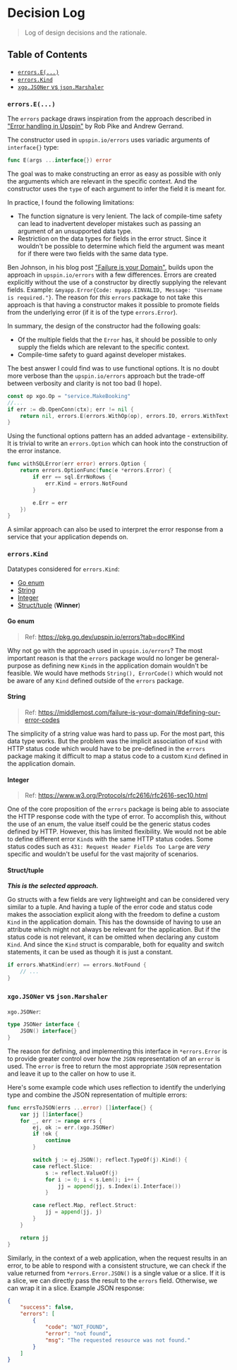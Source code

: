 # Decision Log

> Log of design decisions and the rationale.

## Table of Contents

- [`errors.E(...)`](#errorse)
- [`errors.Kind`](#errorskind)
- [`xgo.JSONer` vs `json.Marshaler`](#xgojsoner-vs-jsonmarshaler)

### `errors.E(...)`

The `errors` package draws inspiration from the approach described in ["Error
handling in Upspin"][err-handling-upspin] by Rob Pike and Andrew Gerrand.

The constructor used in `upspin.io/errors` uses variadic arguments of
`interface{}` type:

```go
func E(args ...interface{}) error
```

The goal was to make constructing an error as easy as possible with only the
arguments which are relevant in the specific context. And the constructor uses
the `type` of each argument to infer the field it is meant for.

In practice, I found the following limitations:

- The function signature is very lenient. The lack of compile-time safety can
  lead to inadvertent developer mistakes such as passing an argument of an
  unsupported data type.
- Restriction on the data types for fields in the error struct. Since it
  wouldn't be possible to determine which field the argument was meant for if
  there were two fields with the same data type.

Ben Johnson, in his blog post ["Failure is your Domain"][failure-your-domain],
builds upon the approach in `upspin.io/errors` with a few differences. Errors
are created explicitly without the use of a constructor by directly supplying
the relevant fields. Example:
`&myapp.Error{Code: myapp.EINVALID, Message: "Username is required."}`. The
reason for _this_ `errors` package to not take this approach is that having a
constructor makes it possible to promote fields from the underlying error (if it
is of the type `errors.Error`).

In summary, the design of the constructor had the following goals:

- Of the multiple fields that the `Error` has, it should be possible to only
  supply the fields which are relevant to the specific context.
- Compile-time safety to guard against developer mistakes.

The best answer I could find was to use functional options. It is no doubt more
verbose than the `upspin.io/errors` approach but the trade-off between verbosity
and clarity is not too bad (I hope).

```go
const op xgo.Op = "service.MakeBooking"
//...
if err := db.OpenConn(ctx); err != nil {
	return nil, errors.E(errors.WithOp(op), errors.IO, errors.WithText("open connection"), errors.WithErr(err))
}
```

Using the functional options pattern has an added advantage - extensibility. It
is trivial to write an `errors.Option` which can hook into the construction of
the error instance.

```go
func withSQLError(err error) errors.Option {
	return errors.OptionFunc(func(e *errors.Error) {
		if err == sql.ErrNoRows {
			err.Kind = errors.NotFound
		}

		e.Err = err
	})
}
```

A similar approach can also be used to interpret the error response from a
service that your application depends on.

### `errors.Kind`

Datatypes considered for `errors.Kind`:

- [Go enum](#go-enum)
- [String](#string)
- [Integer](#integer)
- [Struct/tuple](#struct-tuple) (**Winner**)

#### Go enum

> Ref: https://pkg.go.dev/upspin.io/errors?tab=doc#Kind

Why not go with the approach used in `upspin.io/errors`? The most important
reason is that the `errors` package would no longer be general-purpose as
defining new `Kind`s in the application domain wouldn't be feasible. We would
have methods `String(), ErrorCode()` which would not be aware of any `Kind`
defined outside of the `errors` package.

#### String

> Ref: https://middlemost.com/failure-is-your-domain/#defining-our-error-codes

The simplicity of a string value was hard to pass up. For the most part, this
data type works. But the problem was the implicit association of `Kind` with
HTTP status code which would have to be pre-defined in the `errors` package
making it difficult to map a status code to a custom `Kind` defined in the
application domain.

#### Integer

> Ref: https://www.w3.org/Protocols/rfc2616/rfc2616-sec10.html

One of the core proposition of the `errors` package is being able to associate
the HTTP response code with the type of error. To accomplish this, without the
use of an enum, the value itself could be the generic status codes defined by
HTTP. However, this has limited flexibility. We would not be able to define
different error `Kind`s with the same HTTP status codes. Some status codes such
as `431: Request Header Fields Too Large` are _very_ specific and wouldn't be
useful for the vast majority of scenarios.

#### Struct/tuple

**_This is the selected approach._**

Go structs with a few fields are very lightweight and can be considered very
similar to a tuple. And having a tuple of the error code and status code makes
the association explicit along with the freedom to define a custom `Kind` in the
application domain. This has the downside of having to use an attribute which
might not always be relevant for the application. But if the status code is not
relevant, it can be omitted when declaring any custom `Kind`. And since the
`Kind` struct is comparable, both for equality and switch statements, it can be
used as though it is just a constant.

```go
if errors.WhatKind(err) == errors.NotFound {
	// ...
}
```

### `xgo.JSONer` vs `json.Marshaler`

`xgo.JSONer`:

```go
type JSONer interface {
	JSON() interface{}
}
```

The reason for defining, and implementing this interface in `*errors.Error` is
to provide greater control over how the `JSON` representation of an `error` is
used. The `error` is free to return the most appropriate `JSON` representation
and leave it up to the caller on how to use it.

Here's some example code which uses reflection to identify the underlying type
and combine the JSON representation of multiple errors:

```go
func errsToJSON(errs ...error) []interface{} {
	var jj []interface{}
	for _, err := range errs {
		ej, ok := err.(xgo.JSONer)
		if !ok {
			continue
		}

		switch j := ej.JSON(); reflect.TypeOf(j).Kind() {
		case reflect.Slice:
			s := reflect.ValueOf(j)
			for i := 0; i < s.Len(); i++ {
				jj = append(jj, s.Index(i).Interface())
			}

		case reflect.Map, reflect.Struct:
			jj = append(jj, j)
		}
	}

	return jj
}
```

Similarly, in the context of a web application, when the request results in an
error, to be able to respond with a consistent structure, we can check if the
value returned from `*errors.Error.JSON()` is a single value or a slice. If it
is a slice, we can directly pass the result to the `errors` field. Otherwise, we
can wrap it in a slice. Example JSON response:

```json
{
	"success": false,
	"errors": [
		{
			"code": "NOT_FOUND",
			"error": "not found",
			"msg": "The requested resource was not found."
		}
	]
}
```

[err-handling-upspin]:
	https://commandcenter.blogspot.com/2017/12/error-handling-in-upspin.html
[failure-your-domain]: https://middlemost.com/failure-is-your-domain/
